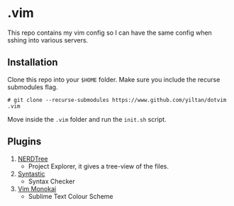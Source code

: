 # .vim

This repo contains my vim config so I can have the same config when sshing into various servers.

## Installation
Clone this repo into your ```$HOME``` folder. Make sure you include the recurse submodules flag.

```# git clone --recurse-submodules https://www.github.com/yiltan/dotvim .vim```

Move inside the ```.vim``` folder and run the ```init.sh``` script.

## Plugins

1. [NERDTree](https://www.github.com/scrooloose/nerdtree)
   - Project Explorer, it gives a tree-view of the files.
2. [Syntastic](https://www.github.com/vim-syntastic/syntastic)
   - Syntax Checker
3. [Vim Monokai](https://www.github.com/sickill/vim-monokai)
   - Sublime Text Colour Scheme

